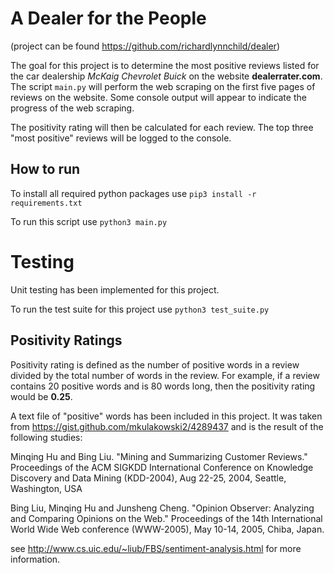 # A Dealer for the People
(project can be found https://github.com/richardlynnchild/dealer)

The goal for this project is to determine the most positive reviews listed
for the car dealership *McKaig Chevrolet Buick* on the website **dealerrater.com**.
The script `main.py` will perform the web scraping on the first five pages of
reviews on the website. Some console output will appear to indicate the progress
of the web scraping.

The positivity rating will then be calculated for each review. The top three
"most positive" reviews will be logged to the console.

## How to run
To install all required python packages use `pip3 install -r requirements.txt`

To run this script use `python3 main.py`

# Testing
Unit testing has been implemented for this project.

To run the test suite for this project use `python3 test_suite.py`


## Positivity Ratings
Positivity rating is defined as the number of positive words in a review divided by the total
number of words in the review. For example, if a review contains 20 positive words
and is 80 words long, then the positivity rating would be **0.25**.

A text file of "positive" words has been included in this project. It was taken
from https://gist.github.com/mkulakowski2/4289437 and is the result of the following
studies:

Minqing Hu and Bing Liu. "Mining and Summarizing Customer Reviews." 
      Proceedings of the ACM SIGKDD International Conference on Knowledge 
      Discovery and Data Mining (KDD-2004), Aug 22-25, 2004, Seattle, 
      Washington, USA
      
Bing Liu, Minqing Hu and Junsheng Cheng. "Opinion Observer: Analyzing 
      and Comparing Opinions on the Web." Proceedings of the 14th 
      International World Wide Web conference (WWW-2005), May 10-14, 
      2005, Chiba, Japan.

see http://www.cs.uic.edu/~liub/FBS/sentiment-analysis.html for more information.
